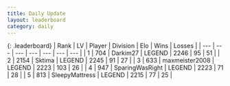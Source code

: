 ```yaml
---
title: Daily Update
layout: leaderboard
category: daily
---
```


{: .leaderboard}
| Rank | LV | Player | Division | Elo | Wins | Losses |
| --- | --- | --- | --- | --- | --- | --- |
| <span data-change="1">1</span> | 704 | <span title="ID: 694036">Darkim27</span> | LEGEND | <span data-change="5">2246</span> | <span data-change="1">95</span> | <span data-change="0">51</span> |
| <span data-change="-1">2</span> | 2154 | <span title="ID: 353063">Sktima</span> | LEGEND | <span data-change="-13">2245</span> | <span data-change="0">91</span> | <span data-change="1">27</span> |
| <span data-change="0">3</span> | 633 | <span title="ID: 410122">maxmeister2008</span> | LEGEND | <span data-change="0">2223</span> | <span data-change="0">103</span> | <span data-change="0">26</span> |
| <span data-change="0">4</span> | 947 | <span title="ID: 402846">SparingWasRight</span> | LEGEND | <span data-change="0">2223</span> | <span data-change="0">71</span> | <span data-change="0">28</span> |
| <span data-change="0">5</span> | 813 | <span title="ID: 153129">SleepyMattress</span> | LEGEND | <span data-change="0">2215</span> | <span data-change="0">77</span> | <span data-change="0">25</span> |